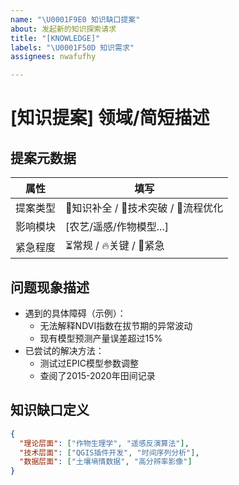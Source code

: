 ```yaml
---
name: "\U0001F9E0 知识缺口提案"
about: 发起新的知识探索请求
title: "[KNOWLEDGE]"
labels: "\U0001F50D 知识需求"
assignees: nwafufhy

---
```


# [知识提案] 领域/简短描述
## 提案元数据
| 属性 | 填写 |
|------|------|
| 提案类型 | 🧩知识补全 / 🚀技术突破 / 🔄流程优化 |
| 影响模块 | [农艺/遥感/作物模型...] |
| 紧急程度 | ⏳常规 / 🔥关键 / 🚨紧急 |

## 问题现象描述
<!-- 用客观事实说明知识缺口的表现 -->
- 遇到的具体障碍（示例）：
  - 无法解释NDVI指数在拔节期的异常波动
  - 现有模型预测产量误差超过15%
- 已尝试的解决方法：
  - 测试过EPIC模型参数调整
  - 查阅了2015-2020年田间记录

## 知识缺口定义
<!-- 结构化描述缺失的知识维度 -->
```json
{
  "理论层面": ["作物生理学", "遥感反演算法"],
  "技术层面": ["QGIS插件开发", "时间序列分析"],
  "数据层面": ["土壤墒情数据", "高分辨率影像"]
}
